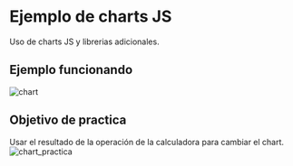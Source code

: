 # Ejemplo de charts JS
Uso de charts JS y librerias adicionales.
## Ejemplo funcionando
![chart](https://user-images.githubusercontent.com/10320683/179614991-353acf4f-ea53-41e2-b32f-f4dd1d16bff5.gif)

## Objetivo de practica
Usar el resultado de la operación de la calculadora para cambiar el chart.
![chart_practica](https://user-images.githubusercontent.com/10320683/179615128-2f22d7b9-7eff-4546-ab52-efe88a630b80.gif)

